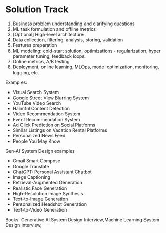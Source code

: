 # Solution Track
1. Business problem understanding and clarifying questions
2. ML task formulation and offline metrics
3. [Optional] High-level architecture
4. Data collection, filtering, analysis, storing, validation
5. Features preparation
6. ML modeling: cold-start solution, optimizations - regularization, hyper parameter tuning, feedback loops
7. Online metrics, A/B testing 
8. Deployment, online learning, MLOps, model optimization, monitoring, logging, etc.

Examples: 
* Visual Search System
* Google Street View Blurring System
* YouTube Video Search
* Harmful Content Detection
* Video Recommendation System
* Event Recommendation System
* Ad Click Prediction on Social Platforms
* Similar Listings on Vacation Rental Platforms
* Personalized News Feed
* People You May Know

Gen-AI System Design examples
* Gmail Smart Compose
* Google Translate
* ChatGPT: Personal Assistant Chatbot
* Image Captioning
* Retrieval-Augmented Generation
* Realistic Face Generation
* High-Resolution Image Synthesis
* Text-to-Image Generation
* Personalized Headshot Generation
* Text-to-Video Generation

Books: Generative AI System Design Interview,Machine Learning System Design Interview,
